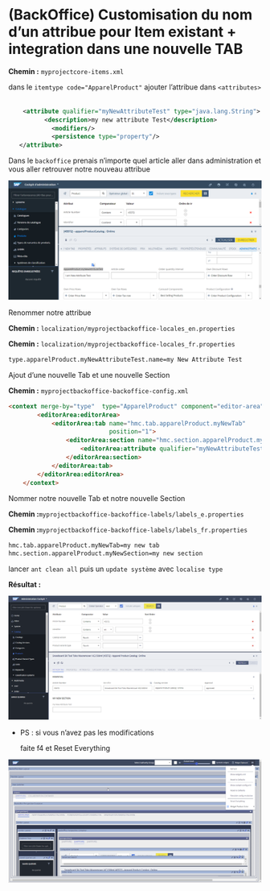 # (BackOffice) Customisation du nom d’un attribue pour Item existant + integration dans une nouvelle TAB 

**Chemin :** `myprojectcore-items.xml`

dans le `itemtype code="ApparelProduct"` ajouter l’attribue dans `<attributes>`

```xml

	<attribute qualifier="myNewAttributeTest" type="java.lang.String">
		  <description>my new attribute Test</description>
			<modifiers/> 
			<persistence type="property"/>
   </attribute>
```

Dans le `backoffice` prenais n’importe quel article aller dans administration et vous aller retrouver notre nouveau attribue

![26](images/26.png)

Renommer notre attribue 

**Chemin :** `localization/myprojectbackoffice-locales_en.properties`

**Chemin :** `localization/myprojectbackoffice-locales_fr.properties`

```xml
type.apparelProduct.myNewAttributeTest.name=my New Attribute Test
```

Ajout d’une nouvelle Tab et une nouvelle Section

**Chemin :** `myprojectbackoffice-backoffice-config.xml`

```html
<context merge-by="type"  type="ApparelProduct" component="editor-area">
		<editorArea:editorArea>
			<editorArea:tab name="hmc.tab.apparelProduct.myNewTab"
							position="1">
				<editorArea:section name="hmc.section.apparelProduct.myNewSection">
					<editorArea:attribute qualifier="myNewAttributeTest" />
				</editorArea:section>
			</editorArea:tab>
		</editorArea:editorArea>
	</context>
```

Nommer notre nouvelle Tab et notre nouvelle Section

**Chemin :**`myprojectbackoffice-backoffice-labels/labels_e.properties`

**Chemin :**`myprojectbackoffice-backoffice-labels/labels_fr.properties`

```xml
hmc.tab.apparelProduct.myNewTab=my new tab
hmc.section.apparelProduct.myNewSection=my new section
```

lancer `ant clean all` puis un `update système` avec `localise type` 

**Résultat :** 

![27](images/27.png)
- PS : si vous n’avez pas les modifications
    
     faite f4 et Reset Everything
    
![28](images/28.png)